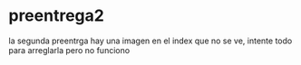 # preentrega2
la segunda preentrga
hay una imagen en el index que no se ve, intente todo para arreglarla pero no funciono
